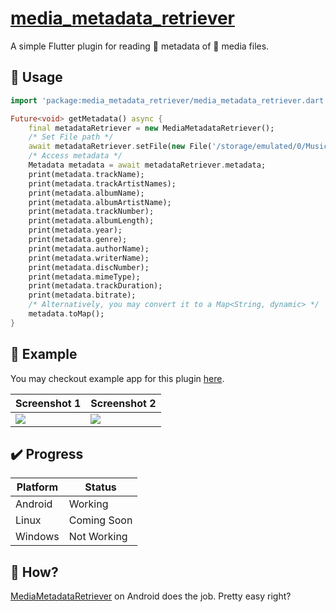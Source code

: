 # [media_metadata_retriever](https://github.com/alexmercerind/media_metadata_retriever)

A simple Flutter plugin for reading :bookmark: metadata of :musical_note: media files.

## :triangular_ruler: Usage

```dart
import 'package:media_metadata_retriever/media_metadata_retriever.dart';

Future<void> getMetadata() async {
    final metadataRetriever = new MediaMetadataRetriever();
    /* Set File path */
    await metadataRetriever.setFile(new File('/storage/emulated/0/Music/music.aac'));
    /* Access metadata */
    Metadata metadata = await metadataRetriever.metadata;
    print(metadata.trackName);
    print(metadata.trackArtistNames);
    print(metadata.albumName);
    print(metadata.albumArtistName);
    print(metadata.trackNumber);
    print(metadata.albumLength);
    print(metadata.year);
    print(metadata.genre);
    print(metadata.authorName);
    print(metadata.writerName);
    print(metadata.discNumber);
    print(metadata.mimeType);
    print(metadata.trackDuration);
    print(metadata.bitrate);
    /* Alternatively, you may convert it to a Map<String, dynamic> */
    metadata.toMap();
}
```

## :iphone: Example

You may checkout example app for this plugin [here](https://github.com/alexmercerind/media_metadata_retriever/tree/master/example/lib/main.dart).


|Screenshot 1                                                                                                   |Screenshot 2                                                                                       |
|---------------------------------------------------------------------------------------------------------------|----------------------------------------------------------------------------------------|
|![](https://github.com/alexmercerind/media_metadata_retriever/blob/master/screenshots/screenshot0.png?raw=true)|![](https://github.com/alexmercerind/media_metadata_retriever/blob/master/screenshots/screenshot1.png?raw=true)|


## :heavy_check_mark: Progress

|Platform|Status     |
|--------|-----------|
|Android |Working    |
|Linux   |Coming Soon|
|Windows |Not Working|


## :safety_pin: How?

[MediaMetadataRetriever](https://developer.android.com/reference/android/media/MediaMetadataRetriever) on Android does the job. Pretty easy right?
